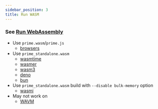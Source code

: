 ```yaml
---
sidebar_position: 3
title: Run WASM
---
```


### See [Run WebAssembly](/category/runwasm)

- Use `prime.wasm`/`prime.js`
  - [browsers](/run-wasm/browsers)
- Use `prime_standalone.wasm` 
  - [wasmtime](/run-wasm/standalone#wasmtime)
  - [wasmer](/run-wasm/standalone#wasmer)
  - [wasm3](/run-wasm/standalone#wasm3)
  - [deno](/run-wasm/standalone#deno)
  - [bun](/run-wasm/standalone#bun)
- Use `prime_standalone.wasm` build with `--disable bulk-memory` option
  - [wasmi](/run-wasm/standalone#wasmi)
- May not work on
  - [WAVM](/run-wasm/standalone#wavm)